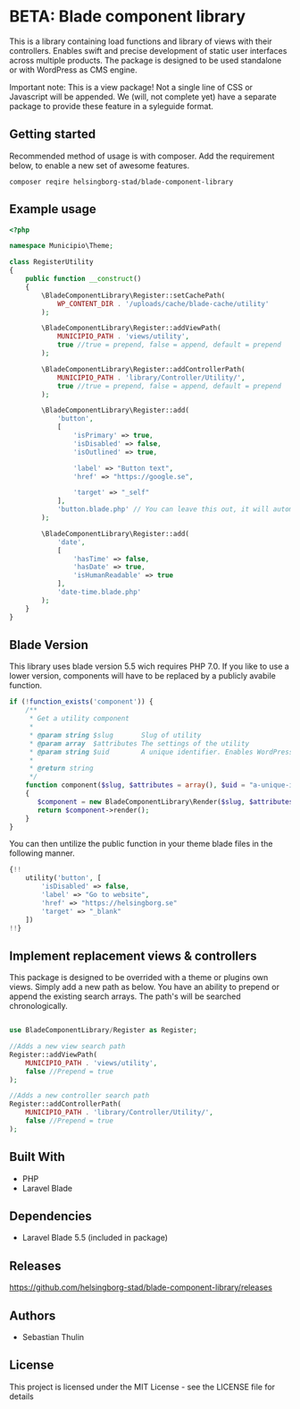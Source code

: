 BETA: Blade component library
================

This is a library containing load functions and library of views with their controllers. Enables swift and precise development of static user interfaces across multiple products. The package is designed to be used standalone or with WordPress as CMS engine. 

Important note: This is a view package! Not a single line of CSS or Javascript will be appended. We (will, not complete yet) have a separate package to provide these feature in a syleguide format. 

## Getting started
Recommended method of usage is with composer. Add the requirement below, to enable a new set of awesome features. 

```
composer reqire helsingborg-stad/blade-component-library
```

## Example usage
```php
<?php

namespace Municipio\Theme;

class RegisterUtility
{
    public function __construct()
    {
        \BladeComponentLibrary\Register::setCachePath(
            WP_CONTENT_DIR . '/uploads/cache/blade-cache/utility'
        );

        \BladeComponentLibrary\Register::addViewPath(
            MUNICIPIO_PATH . 'views/utility',
            true //true = prepend, false = append, default = prepend
        ); 

        \BladeComponentLibrary\Register::addControllerPath(
            MUNICIPIO_PATH . 'library/Controller/Utility/',
            true //true = prepend, false = append, default = prepend
        );

        \BladeComponentLibrary\Register::add(
            'button',
            [
                'isPrimary' => true,
                'isDisabled' => false, 
                'isOutlined' => true,

                'label' => "Button text",
                'href' => "https://google.se",

                'target' => "_self"
            ],
            'button.blade.php' // You can leave this out, it will automatically be generated from slug. 
        );

        \BladeComponentLibrary\Register::add(
            'date',
            [
                'hasTime' => false,
                'hasDate' => true, 
                'isHumanReadable' => true
            ],
            'date-time.blade.php' 
        );
    }
}
```

## Blade Version
This library uses blade version 5.5 wich requires PHP 7.0. If you like to use a lower version, components will have to be replaced by a publicly avabile function. 

```php
if (!function_exists('component')) {
    /**
     * Get a utility component
     * 
     * @param string $slug       Slug of utility
     * @param array  $attributes The settings of the utility
     * @param string $uid        A unique identifier. Enables WordPress or other filter system to uniquly identify a location of the component to make adjustments to a single component. 
     * 
     * @return string
     */
    function component($slug, $attributes = array(), $uid = "a-unique-id")
    {
       $component = new BladeComponentLibrary\Render($slug, $attributes);
       return $component->render(); 
    }
}
```

You can then untilize the public function in your theme blade files in the following manner. 

```php
{!! 
    utility('button', [
        'isDisabled' => false,
        'label' => "Go to website",
        'href' => "https://helsingborg.se"
        'target' => "_blank"
    ])
!!}
```

## Implement replacement views & controllers
This package is designed to be overrided with a theme or plugins own views. Simply add a new path as below. You have an ability to prepend or append the existing search arrays. The path's will be searched chronologically. 

```php

use BladeComponentLibrary/Register as Register;

//Adds a new view search path
Register::addViewPath(
    MUNICIPIO_PATH . 'views/utility',
    false //Prepend = true
); 

//Adds a new controller search path
Register::addControllerPath(
    MUNICIPIO_PATH . 'library/Controller/Utility/',
    false //Prepend = true
);

```

## Built With 

- PHP 
- Laravel Blade

## Dependencies
- Laravel Blade 5.5 (included in package)

## Releases

https://github.com/helsingborg-stad/blade-component-library/releases

## Authors

- Sebastian Thulin 

## License 

This project is licensed under the MIT License - see the LICENSE file for details
